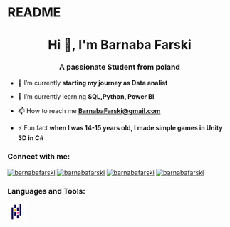 # README
<h1 align="center">Hi 👋, I'm Barnaba Farski</h1>
<h3 align="center">A passionate Student from poland</h3>

- 🔭 I’m currently **starting my journey as Data analist**

- 🌱 I’m currently learning **SQL,Python, Power BI**

- 📫 How to reach me **BarnabaFarski@gmail.com**

- ⚡ Fun fact **when I was 14-15 years old, I made simple games in Unity 3D in C#**

<h3 align="left">Connect with me:</h3>
<p align="left">
<a href="https://twitter.com/barnabafarski" target="blank"><img align="center" src="https://raw.githubusercontent.com/rahuldkjain/github-profile-readme-generator/master/src/images/icons/Social/twitter.svg" alt="barnabafarski" height="30" width="40" /></a>
<a href="https://kaggle.com/barnabafarski" target="blank"><img align="center" src="https://raw.githubusercontent.com/rahuldkjain/github-profile-readme-generator/master/src/images/icons/Social/kaggle.svg" alt="barnabafarski" height="30" width="40" /></a>
<a href="https://fb.com/barnabafarski" target="blank"><img align="center" src="https://raw.githubusercontent.com/rahuldkjain/github-profile-readme-generator/master/src/images/icons/Social/facebook.svg" alt="barnabafarski" height="30" width="40" /></a>
<a href="https://instagram.com/barnabafarski" target="blank"><img align="center" src="https://raw.githubusercontent.com/rahuldkjain/github-profile-readme-generator/master/src/images/icons/Social/instagram.svg" alt="barnabafarski" height="30" width="40" /></a>
</p>

<h3 align="left">Languages and Tools:</h3>
<p align="left"> <a href="https://pandas.pydata.org/" target="_blank" rel="noreferrer"> <img src="https://raw.githubusercontent.com/devicons/devicon/2ae2a900d2f041da66e950e4d48052658d850630/icons/pandas/pandas-original.svg" alt="pandas" width="40" height="40"/> </a> </p>
